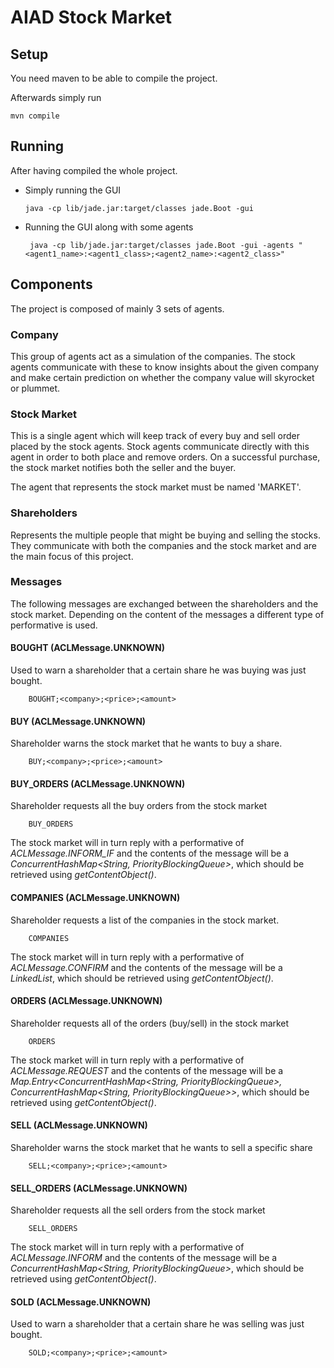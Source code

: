 # AIAD Stock Market

## Setup

You need maven to be able to compile the project.

Afterwards simply run

    mvn compile



## Running
After having compiled the whole project.

 - Simply running the GUI


       java -cp lib/jade.jar:target/classes jade.Boot -gui

 - Running the GUI along with some agents

        java -cp lib/jade.jar:target/classes jade.Boot -gui -agents "<agent1_name>:<agent1_class>;<agent2_name>:<agent2_class>"

## Components

The project is composed of mainly 3 sets of agents.

### Company

This group of agents act as a simulation of the companies. The stock agents communicate with these to know insights about the given company and make certain prediction on whether the company value will skyrocket or plummet.

### Stock Market

This is a single agent which will keep track of every buy and sell order placed by the stock agents. Stock agents communicate directly with this agent in order to both place and remove orders. On a successful purchase, the stock market notifies both the seller and the buyer.

The agent that represents the stock market must be named 'MARKET'.

### Shareholders

Represents the multiple people that might be buying and selling the stocks. They communicate with both the companies and the stock market and are the main focus of this project.

### Messages
The following messages are exchanged between the shareholders and the stock market. Depending on the content of the messages a different type of performative is used.

#### BOUGHT (ACLMessage.UNKNOWN)
Used to warn a shareholder that a certain share he was buying was just bought.

        BOUGHT;<company>;<price>;<amount>

#### BUY (ACLMessage.UNKNOWN)
Shareholder warns the stock market that he wants to buy a share.

        BUY;<company>;<price>;<amount>

#### BUY_ORDERS (ACLMessage.UNKNOWN)
Shareholder requests all the buy orders from the stock market

        BUY_ORDERS

The stock market will in turn reply with a performative of <i>ACLMessage.INFORM_IF</i> and the contents of the message will be a <i>ConcurrentHashMap<String, PriorityBlockingQueue<Order>></i>, which should be retrieved using <i>getContentObject()</i>.

#### COMPANIES (ACLMessage.UNKNOWN)
Shareholder requests a list of the companies in the stock market.

        COMPANIES

The stock market will in turn reply with a performative of <i>ACLMessage.CONFIRM</i> and the contents of the message will be a <i> LinkedList<String></i>, which should be retrieved using <i>getContentObject()</i>.

#### ORDERS (ACLMessage.UNKNOWN)
Shareholder requests all of the orders (buy/sell) in the stock market

        ORDERS

The stock market will in turn reply with a performative of <i>ACLMessage.REQUEST</i> and the contents of the message will be a <i> Map.Entry<ConcurrentHashMap<String, PriorityBlockingQueue<Order>>, ConcurrentHashMap<String, PriorityBlockingQueue<Order>>></i>, which should be retrieved using <i>getContentObject()</i>.

#### SELL (ACLMessage.UNKNOWN)
Shareholder warns the stock market that he wants to sell a specific share

        SELL;<company>;<price>;<amount>

#### SELL_ORDERS (ACLMessage.UNKNOWN)
Shareholder requests all the sell orders from the stock market

        SELL_ORDERS

The stock market will in turn reply with a performative of <i>ACLMessage.INFORM</i> and the contents of the message will be a <i> ConcurrentHashMap<String, PriorityBlockingQueue<Order>></i>, which should be retrieved using <i>getContentObject()</i>.

#### SOLD (ACLMessage.UNKNOWN)
Used to warn a shareholder that a certain share he was selling was just bought.

        SOLD;<company>;<price>;<amount>
